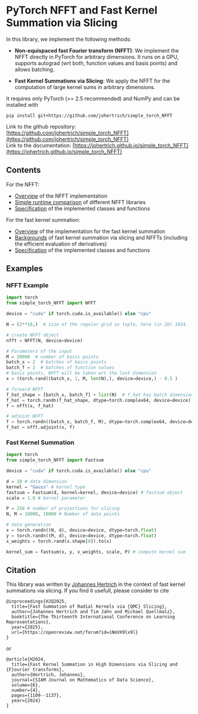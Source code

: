 # PyTorch NFFT and Fast Kernel Summation via Slicing

In this library, we implement the following methods:

- **Non-equispaced fast Fourier transform (NFFT)**: We implement the NFFT directly in PyTorch for arbitrary dimensions. It runs on a GPU, supports autograd (wrt both, function values and basis points)
and allows batching. 

- **Fast Kernel Summations via Slicing**: We apply the NFFT for the computation of large kernel sums in arbitrary dimensions.

It requires only PyTorch (>= 2.5 recommended) and NumPy and can be installed with
```
pip install git+https://github.com/johertrich/simple_torch_NFFT
```

Link to the github repository: [https://github.com/johertrich/simple_torch_NFFT](https://github.com/johertrich/simple_torch_NFFT)  
Link to the documentation: [https://johertrich.github.io/simple_torch_NFFT](https://johertrich.github.io/simple_torch_NFFT)

## Contents

For the NFFT:

- [Overview](docs/NFFT/overview.md) of the NFFT implementation
- [Simple runtime comparison](docs/NFFT/runtime.md) of different NFFT libraries
- [Specification](docs/NFFT/specification.md) of the implemented classes and functions

For the fast kernel summation:

- [Overview](docs/KernelSummation/overview.md) of the implementation for the fast kernel summation
- [Backgrounds](docs/KernelSummation/background.md) of fast kernel summation via slicing and NFFTs (including the efficient evaluation of derivatives)
- [Specification](docs/KernelSummation/specification.md) of the implemented classes and functions 


## Examples

### NFFT Example

```python
import torch
from simple_torch_NFFT import NFFT

device = "cuda" if torch.cuda.is_available() else "cpu"

N = (2**10,)  # size of the regular grid as tuple, here (in 1D) 1024.

# create NFFT object
nfft = NFFT(N, device=device)

# Parameters of the input
M = 20000  # number of basis points
batch_x = 2  # batches of basis points
batch_f = 2  # batches of function values
# basis points, NFFT will be taken wrt the last dimension
x = (torch.rand((batch_x, 1, M, len(N),), device=device,) - 0.5 )

# forward NFFT
f_hat_shape = [batch_x, batch_f] + list(N)  # f_hat has batch dimensions + grid dimensions
f_hat = torch.randn(f_hat_shape, dtype=torch.complex64, device=device)  # Fourier coefficients
f = nfft(x, f_hat)

# adjoint NFFT
f = torch.randn((batch_x, batch_f, M), dtype=torch.complex64, device=device)  # function values
f_hat = nfft.adjoint(x, f)
```

### Fast Kernel Summation

```python
import torch
from simple_torch_NFFT import Fastsum

device = "cuda" if torch.cuda.is_available() else "cpu"

d = 10 # data dimension
kernel = "Gauss" # kernel type
fastsum = Fastsum(d, kernel=kernel, device=device) # fastsum object
scale = 1.0 # kernel parameter

P = 256 # number of projections for slicing
N, M = 10000, 10000 # Number of data points

# data generation
x = torch.randn((N, d), device=device, dtype=torch.float)
y = torch.randn((M, d), device=device, dtype=torch.float)
x_weights = torch.rand(x.shape[0]).to(x)

kernel_sum = fastsum(x, y, x_weights, scale, P) # compute kernel sum
```

## Citation

This library was written by [Johannes Hertrich](https://johertrich.github.io) in the context of fast kernel summations via slicing.
If you find it usefull, please consider to cite

```
@inproceedings{HJQ2025,
  title={Fast Summation of Radial Kernels via {QMC} Slicing},
  author={Johannes Hertrich and Tim Jahn and Michael Quellmalz},
  booktitle={The Thirteenth International Conference on Learning Representations},
  year={2025},
  url={https://openreview.net/forum?id=iNmVX9lx9l}
}
```

or

```
@article{H2024,
  title={Fast Kernel Summation in High Dimensions via Slicing and {F}ourier transforms},
  author={Hertrich, Johannes},
  journal={SIAM Journal on Mathematics of Data Science},
  volume={6},
  number={4},
  pages={1109--1137},
  year={2024}
}
```
